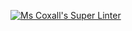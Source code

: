 [![Ms Coxall's Super Linter](https://github.com/ICS3C-Programming-BoluwatifeD/Unit3-01-Python/workflows/Mr%20Coxall's%20Super%20Linter/badge.svg)](https://github.com/ICS3C-Programming-BoluwatifeD/Unit3-01-Python/actions/)
